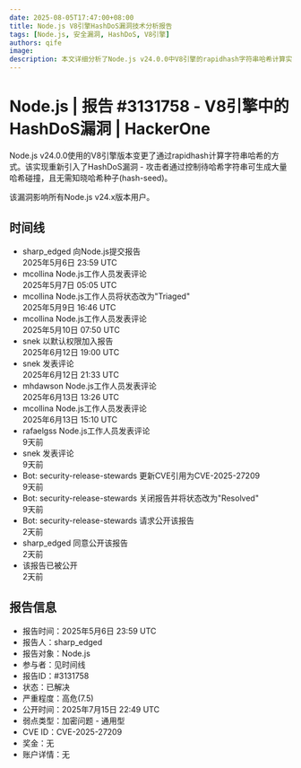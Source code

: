 ```yaml
---
date: 2025-08-05T17:47:00+08:00
title: Node.js V8引擎HashDoS漏洞技术分析报告
tags: [Node.js, 安全漏洞, HashDoS, V8引擎]
authors: qife
image: 
description: 本文详细分析了Node.js v24.0.0中V8引擎的rapidhash字符串哈希计算实现存在的HashDoS漏洞，攻击者可通过精心构造的字符串引发大量哈希碰撞，影响所有Node.js v24.x版本用户。
---
```


# Node.js | 报告 #3131758 - V8引擎中的HashDoS漏洞 | HackerOne

Node.js v24.0.0使用的V8引擎版本变更了通过rapidhash计算字符串哈希的方式。该实现重新引入了HashDoS漏洞 - 攻击者通过控制待哈希字符串可生成大量哈希碰撞，且无需知晓哈希种子(hash-seed)。

该漏洞影响所有Node.js v24.x版本用户。

## 时间线
- sharp_edged 向Node.js提交报告  
  2025年5月6日 23:59 UTC
- mcollina Node.js工作人员发表评论  
  2025年5月7日 05:05 UTC
- mcollina Node.js工作人员将状态改为"Triaged"  
  2025年5月9日 16:46 UTC
- mcollina Node.js工作人员发表评论  
  2025年5月10日 07:50 UTC
- snek 以默认权限加入报告  
  2025年6月12日 19:00 UTC
- snek 发表评论  
  2025年6月12日 21:33 UTC
- mhdawson Node.js工作人员发表评论  
  2025年6月13日 13:26 UTC
- mcollina Node.js工作人员发表评论  
  2025年6月13日 15:10 UTC
- rafaelgss Node.js工作人员发表评论  
  9天前
- snek 发表评论  
  9天前
- Bot: security-release-stewards 更新CVE引用为CVE-2025-27209  
  9天前
- Bot: security-release-stewards 关闭报告并将状态改为"Resolved"  
  9天前
- Bot: security-release-stewards 请求公开该报告  
  2天前
- sharp_edged 同意公开该报告  
  2天前
- 该报告已被公开  
  2天前

## 报告信息
- 报告时间：2025年5月6日 23:59 UTC
- 报告人：sharp_edged
- 报告对象：Node.js
- 参与者：见时间线
- 报告ID：#3131758
- 状态：已解决
- 严重程度：高危(7.5)
- 公开时间：2025年7月15日 22:49 UTC
- 弱点类型：加密问题 - 通用型
- CVE ID：CVE-2025-27209
- 奖金：无
- 账户详情：无
